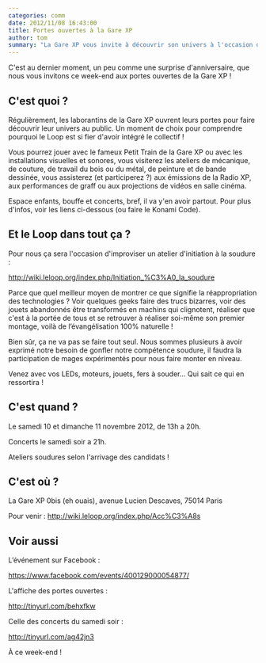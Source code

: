 ```yaml
---
categories: comm
date: 2012/11/08 16:43:00
title: Portes ouvertes à la Gare XP
author: tom
summary: "La Gare XP vous invite à découvrir son univers à l'occasion de ses Portes ouvertes."
---
```


C'est au dernier moment, un peu comme une surprise d'anniversaire, que
nous vous invitons ce week-end aux portes ouvertes de la Gare XP !


## C'est quoi ?

Régulièrement, les laborantins de la Gare XP ouvrent leurs portes pour
faire découvrir leur univers au public. Un moment de choix pour
comprendre pourquoi le Loop est si fier d'avoir intégré le collectif !

Vous pourrez jouer avec le fameux Petit Train de la Gare XP ou avec les
installations visuelles et sonores, vous visiterez les ateliers de
mécanique, de couture, de travail du bois ou du métal, de peinture et de
bande dessinée, vous assisterez (et participerez ?) aux émissions de la
Radio XP, aux performances de graff ou aux projections de vidéos en
salle cinéma.

Espace enfants, bouffe et concerts, bref, il va y'en avoir partout.
Pour plus d'infos, voir les liens ci-dessous (ou faire le Konami Code).


## Et le Loop dans tout ça ?

Pour nous ça sera l'occasion d'improviser un atelier d'initiation à la
soudure :

  <http://wiki.leloop.org/index.php/Initiation_%C3%A0_la_soudure>

Parce que quel meilleur moyen de montrer ce que signifie la
réappropriation des technologies ? Voir quelques geeks faire des trucs
bizarres, voir des jouets abandonnés être transformés en machins qui
clignotent, réaliser que c'est à la portée de tous et se retrouver à
réaliser soi-même son premier montage, voilà de l’évangélisation 100%
naturelle !

Bien sûr, ça ne va pas se faire tout seul. Nous sommes plusieurs à avoir
exprimé notre besoin de gonfler notre compétence soudure, il faudra la
participation de mages expérimentés pour nous faire monter en niveau.

Venez avec vos LEDs, moteurs, jouets, fers à souder...
Qui sait ce qui en ressortira !


## C'est quand ?

Le samedi 10 et dimanche 11 novembre 2012, de 13h a 20h.

Concerts le samedi soir a 21h.

Ateliers soudures selon l'arrivage des candidats !


## C'est où ?

  La Gare XP
  0bis (eh ouais), avenue Lucien Descaves, 75014 Paris

Pour venir :  <http://wiki.leloop.org/index.php/Acc%C3%A8s>


## Voir aussi

L’événement sur Facebook :

  <https://www.facebook.com/events/400129000054877/>

L'affiche des portes ouvertes :

  <http://tinyurl.com/behxfkw>

Celle des concerts du samedi soir :

  <http://tinyurl.com/ag42jn3>



À ce week-end !
